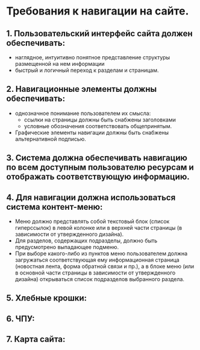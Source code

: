 # Требования к навигации на сайте.

## 1. Пользовательский интерфейс сайта должен обеспечивать:
* наглядное, интуитивно понятное представление структуры размещенной на нем информации
* быстрый и логичный переход к разделам и страницам. 

## 2. Навигационные элементы должны обеспечивать:
* однозначное понимание пользователем их смысла:
  * ссылки на страницы должны быть снабжены заголовками
  * условные обозначения соответствовать общепринятым.
* Графические элементы навигации должны быть снабжены альтернативной подписью.

## 3. Система должна обеспечивать навигацию по всем доступным пользователю ресурсам и отображать соответствующую информацию.

## 4. Для навигации должна использоваться система контент-меню:
* Меню должно представлять собой текстовый блок (список гиперссылок) в левой колонке или в верхней части страницы (в зависимости от утвержденного дизайна).
* Для разделов, содержащих подразделы, должно быть предусмотрено выпадающее подменю.
* При выборе какого-либо из пунктов меню пользователем должна загружаться соответствующая ему информационная страница (новостная лента, форма обратной связи и пр.), а в блоке меню (или в основной части страницы в зависимости от утвержденного дизайна) открываться список подразделов выбранного раздела. 

## 5. Хлебные крошки:

## 6. ЧПУ:

## 7. Карта сайта:

